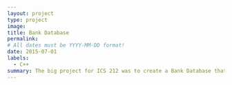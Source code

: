 ```yaml
---
layout: project
type: project
image: 
title: Bank Database
permalink: 
# All dates must be YYYY-MM-DD format!
date: 2015-07-01
labels:
  - C++
summary: The big project for ICS 212 was to create a Bank Database that utilized a linked list to store different records, containing an Address, Account Number and Name.n
---
```


